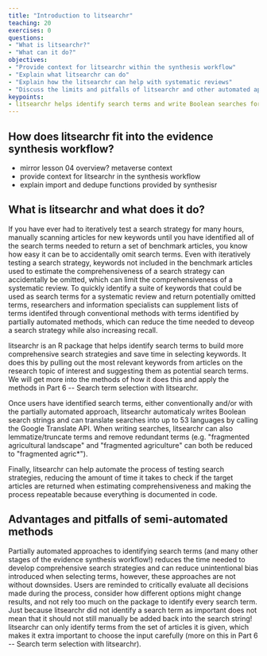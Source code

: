 ```yaml
---
title: "Introduction to litsearchr"
teaching: 20
exercises: 0
questions:
- "What is litsearchr?"
- "What can it do?"
objectives:
- "Provide context for litsearchr within the synthesis workflow"
- "Explain what litsearchr can do"
- "Explain how the litsearchr can help with systematic reviews"
- "Discuss the limits and pitfalls of litsearchr and other automated approaches to systematic reviews"
keypoints:
- litsearchr helps identify search terms and write Boolean searches for systematic reviews
---
```


## How does litsearchr fit into the evidence synthesis workflow?

- mirror lesson 04 overview? metaverse context
- provide context for litsearchr in the synthesis workflow
- explain import and dedupe functions provided by synthesisr

## What is litsearchr and what does it do?

If you have ever had to iteratively test a search strategy for many hours, manually scanning articles for new keywords until you have identified all of the search terms needed to return a set of benchmark articles, you know how easy it can be to accidentally omit search terms. Even with iteratively testing a search strategy, keywords not included in the benchmark articles used to estimate the comprehensiveness of a search strategy can accidentally be omitted, which can limit the comprehensiveness of a systematic review. To quickly identify a suite of keywords that could be used as search terms for a systematic review and return potentially omitted terms, researchers and information specialists can supplement lists of terms identifed through conventional methods with terms identified by partially automated methods, which can reduce the time needed to deveop a search strategy while also increasing recall.

litsearchr is an R package that helps identify search terms to build more comprehensive search strategies and save time in selecting keywords. It does this by pulling out the most relevant keywords from articles on the research topic of interest and suggesting them as potential search terms. We will get more into the methods of how it does this and apply the methods in Part 6 -- Search term selection with litsearchr.

Once users have identified search terms, either conventionally and/or with the partially automated approach, litsearchr automaticaly writes Boolean search strings and can translate searches into up to 53 languages by calling the Google Translate API. When writing searches, litsearchr can also lemmatize/truncate terms and remove redundant terms (e.g. "fragmented agricultural landscape" and "fragmented agriculture" can both be reduced to "fragmented agric*"). 

Finally, litsearchr can help automate the process of testing search strategies, reducing the amount of time it takes to check if the target articles are returned when estimating comprehensiveness and making the process repeatable because everything is documented in code. 

## Advantages and pitfalls of semi-automated methods

Partially automated approaches to identifying search terms (and many other stages of the evidence synthesis workflow!) reduces the time needed to develop comprehensive search strategies and can reduce unintentional bias introduced when selecting terms, however, these approaches are not without downsides. Users are reminded to critically evaluate all decisions made during the process, consider how different options might change results, and not rely too much on the package to identify every search term. Just because litsearchr did not identify a search term as important does not mean that it should not still manually be added back into the search string! litsearchr can only identify terms from the set of articles it is given, which makes it extra important to choose the input carefully (more on this in Part 6 -- Search term selection with litsearchr).
